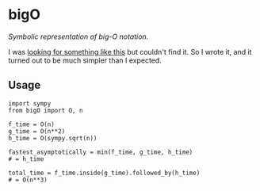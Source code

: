 # bigO

*Symbolic representation of big-O notation.*

I was [looking for something like this](http://stackoverflow.com/questions/14510216/is-there-a-library-for-programmatic-manipulation-of-big-o-complexities)
but couldn't find it.
So I wrote it, and it turned out to be much simpler than I expected.

## Usage

    import sympy
    from bigO import O, n

    f_time = O(n)
    g_time = O(n**2)
    h_time = O(sympy.sqrt(n))

    fastest_asymptotically = min(f_time, g_time, h_time)
    # = h_time
    
    total_time = f_time.inside(g_time).followed_by(h_time)
    # = O(n**3)
